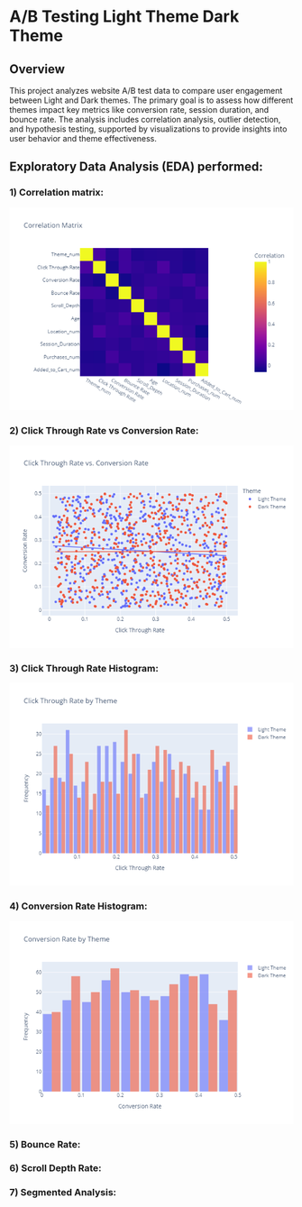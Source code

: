 # A/B Testing Light Theme Dark Theme
## Overview

This project analyzes website A/B test data to compare user engagement between Light and Dark themes. The primary goal is to assess how different themes impact key metrics like conversion rate, session duration, and bounce rate. The analysis includes correlation analysis, outlier detection, and hypothesis testing, supported by visualizations to provide insights into user behavior and theme effectiveness.

## Exploratory Data Analysis (EDA) performed:

### 1) Correlation matrix:

![Correlation Matrix](output/Correlation_Matrix.png)

### 2) Click Through Rate vs Conversion Rate:

![Click Through Rate VS Conversion rate](output/Click_through_rate_vs_Conversion_rate.png)

### 3) Click Through Rate Histogram:

![Click Through Rate by Theme](output/Click_Through_Rate_by_Theme.png)

### 4) Conversion Rate Histogram:

![Conversion Rate by Theme.png](output/Conversion_Rate_by_Theme.png)

### 5) Bounce Rate:

### 6) Scroll Depth Rate:

### 7) Segmented Analysis:
